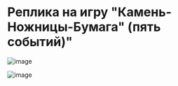 # Реплика на игру "Камень-Ножницы-Бумага" (пять событий)"
![image](https://user-images.githubusercontent.com/107112651/224686840-f46cf372-83d4-401e-bed5-ff441ddd5af9.png)

![image](https://user-images.githubusercontent.com/107112651/224686951-2dad2a82-f31d-410f-99e4-3cefbab10f6a.png)
